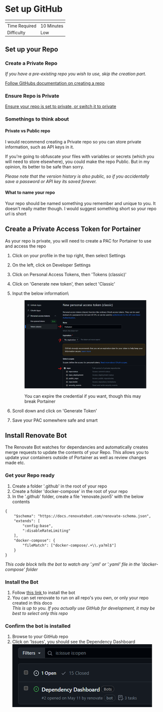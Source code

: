 # Set up GitHub



<table data-view="cards"><thead><tr><th></th><th></th></tr></thead><tbody><tr><td>Time Required</td><td>10 Minutes</td></tr><tr><td>Difficulty</td><td>Low</td></tr></tbody></table>

## Set up your Repo

### Create  a Private Repo

_If you have a pre-existing repo you wish to use, skip the creation part._

[Follow GitHubs documentation on creating a repo](https://docs.github.com/en/get-started/quickstart/create-a-repo)

### Ensure Repo is Private

[Ensure your repo is set to private, or switch it to private](https://docs.publishing.service.gov.uk/manual/make-github-repo-private.html)

### Somethings to think about

#### Private vs Public repo

I would recommend creating a Private repo so you can store private information, such as API keys in it.

If you're going to obfuscate your files with variables or secrets (which you will need to store elsewhere), you could make the repo Public. But in my opinion, its better to be safe than sorry.

_Please note that the version history is also public, so if you accidentally save a password or API key its saved forever._

#### What to name your repo

Your repo should be named something you remember and unique to you. It doesn't really matter though. I would suggest something short so your repo url is short

## Create a Private Access Token for Portainer

As your repo is private, you will need to create a PAC for Portainer to use and access the repo

1. Click on your profile in the top right, then select Settings
2. On the left, click on Developer Settings
3. Click on Personal Access Tokens, then 'Tokens (classic)'
4. Click on 'Generate new token', then select 'Classic'
5.  Input the below information\


    <figure><img src="../../.gitbook/assets/image (6).png" alt=""><figcaption><p>You can expire the credential if you want, though this may break Portainer</p></figcaption></figure>
6. Scroll down and click on 'Generate Token'
7. Save your PAC somewhere safe and smart

## Install Renovate Bot

The Renovate Bot watches for dependancies and automatically creates merge requests to update the contents of your Repo. This allows you to update your containers outside of Portainer as well as review changes made etc.

### Get your Repo ready

1. Create a folder '.github' in the root of your repo
2. Create a folder 'docker-compose' in the root of your repo
3.  In the '.github' folder, create a file 'renovate.json5' with the below contents



```json5
{
    "$schema": "https://docs.renovatebot.com/renovate-schema.json",
    "extends": [
        "config:base",
        ":disableRateLimiting"
    ],
    "docker-compose": {
        "fileMatch": ["docker-compose/.+\\.ya?ml$"]
    }
}
```

_This code block tells the bot to watch any '.yml' or '.yaml' file in the 'docker-compose' folder_

### Install the Bot

1. Follow [this link ](https://github.com/marketplace/renovate)to install the bot
2. You can set renovate to run on all repo's you own, or only your repo created in this doco\
   _This is up to you. If you actually use GitHub for development, it may be best to select only this repo_

### Confirm the bot is installed

1. Browse to your GitHub repo
2. Click on 'Issues', you should see the Dependency Dashboard\
   ![](<../../.gitbook/assets/image (38).png>)

